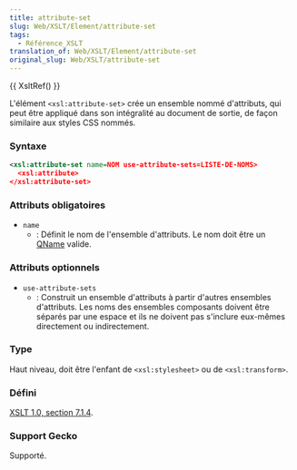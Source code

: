 ```yaml
---
title: attribute-set
slug: Web/XSLT/Element/attribute-set
tags:
  - Référence_XSLT
translation_of: Web/XSLT/Element/attribute-set
original_slug: Web/XSLT/attribute-set
---
```

{{ XsltRef() }}

L'élément `<xsl:attribute-set>` crée un ensemble nommé d'attributs, qui peut être appliqué dans son intégralité au document de sortie, de façon similaire aux styles CSS nommés.

### Syntaxe

```xml
<xsl:attribute-set name=NOM use-attribute-sets=LISTE-DE-NOMS>
  <xsl:attribute>
</xsl:attribute-set>
```

### Attributs obligatoires

- `name`
  - : Définit le nom de l'ensemble d'attributs. Le nom doit être un [QName](http://www.w3.org/TR/REC-xml-names/#ns-qualnames) valide.

### Attributs optionnels

- `use-attribute-sets`
  - : Construit un ensemble d'attributs à partir d'autres ensembles d'attributs. Les noms des ensembles composants doivent être séparés par une espace et ils ne doivent pas s'inclure eux-mêmes directement ou indirectement.

### Type

Haut niveau, doit être l'enfant de `<xsl:stylesheet>` ou de `<xsl:transform>`.

### Défini

[XSLT 1.0, section 7.1.4](http://www.w3.org/TR/xslt#attribute-sets).

### Support Gecko

Supporté.

